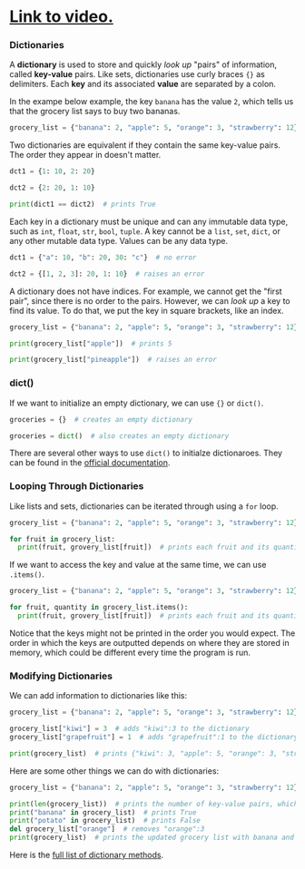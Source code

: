 # [Link to video.](https://www.youtube.com/watch?v=bd1rjCWeTV0&list=PLVD25niNi0BkfIw2Tz5_FeJeFJhbh43AL)

### Dictionaries

A **dictionary** is used to store and quickly *look up* "pairs" of information, called **key-value** pairs. Like sets, dictionaries use curly braces `{}` as delimiters. Each **key** and its associated **value** are separated by a colon. 

In the exampe below example, the key `banana` has the value `2`, which tells us that the grocery list says to buy two bananas. 

```python
grocery_list = {"banana": 2, "apple": 5, "orange": 3, "strawberry": 12}
```

Two dictionaries are equivalent if they contain the same key-value pairs. The order they appear in doesn't matter.

```python
dct1 = {1: 10, 2: 20}

dct2 = {2: 20, 1: 10}

print(dict1 == dict2)  # prints True
```

Each key in a dictionary must be unique and can any immutable data type, such as `int`, `float`, `str`, `bool`, `tuple`. A key cannot be a `list`, `set`, `dict`, or any other mutable data type. Values can be any data type.

```python
dct1 = {"a": 10, "b": 20, 30: "c"}  # no error

dct2 = {[1, 2, 3]: 20, 1: 10}  # raises an error
```

A dictionary does not have indices. For example, we cannot get the "first pair", since there is no order to the pairs. However, we can *look up* a key to find its value. To do that, we put the key in square brackets, like an index.

```python
grocery_list = {"banana": 2, "apple": 5, "orange": 3, "strawberry": 12}

print(grocery_list["apple"])  # prints 5

print(grocery_list["pineapple"])  # raises an error
```

### dict()

If we want to initialize an empty dictionary, we can use `{}` or `dict()`. 

```python
groceries = {}  # creates an empty dictionary

groceries = dict()  # also creates an empty dictionary
```

There are several other ways to use `dict()` to initialze dictionaroes. They can be found in the [official documentation](https://docs.python.org/3/library/stdtypes.html#dict).

### Looping Through Dictionaries

Like lists and sets, dictionaries can be iterated through using a `for` loop.

```python
grocery_list = {"banana": 2, "apple": 5, "orange": 3, "strawberry": 12}

for fruit in grocery_list:
  print(fruit, grovery_list[fruit])  # prints each fruit and its quantity one at a time on separate lines
```

If we want to access the key and value at the same time, we can use `.items()`.

```python
grocery_list = {"banana": 2, "apple": 5, "orange": 3, "strawberry": 12}

for fruit, quantity in grocery_list.items():
  print(fruit, grovery_list[fruit])  # prints each fruit and its quantity one at a time on separate lines
```

Notice that the keys might not be printed in the order you would expect. The order in which the keys are outputted depends on where they are stored in memory, which could be different every time the program is run.

### Modifying Dictionaries

We can add information to dictionaries like this:

```python
grocery_list = {"banana": 2, "apple": 5, "orange": 3, "strawberry": 12}

grocery_list["kiwi"] = 3  # adds "kiwi":3 to the dictionary
grocery_list["grapefruit"] = 1  # adds "grapefruit":1 to the dictionary

print(grocery_list)  # prints {"kiwi": 3, "apple": 5, "orange": 3, "strawberry": 12, "banana": 2, "grapefruit": 1}
```

Here are some other things we can do with dictionaries:

```python
grocery_list = {"banana": 2, "apple": 5, "orange": 3, "strawberry": 12}

print(len(grocery_list))  # prints the number of key-value pairs, which is 4
print("banana" in grocery_list)  # prints True
print("potato" in grocery_list)  # prints False
del grocery_list["orange"]  # removes "orange":3 
print(grocery_list)  # prints the updated grocery list with banana and potato but not orange
```

Here is the [full list of dictionary methods](https://docs.python.org/3/library/stdtypes.html#dict).
